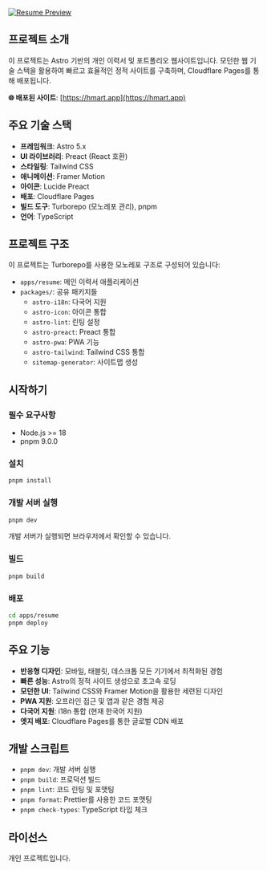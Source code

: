[![Resume Preview](https://hmart.app/ko/og.png)](https://hmart.app)

## 프로젝트 소개

이 프로젝트는 Astro 기반의 개인 이력서 및 포트폴리오 웹사이트입니다. 모던한 웹 기술 스택을 활용하여 빠르고 효율적인 정적 사이트를 구축하며, Cloudflare Pages를 통해 배포됩니다.

**🌐 배포된 사이트**: [https://hmart.app](https://hmart.app)

## 주요 기술 스택

- **프레임워크**: Astro 5.x
- **UI 라이브러리**: Preact (React 호환)
- **스타일링**: Tailwind CSS
- **애니메이션**: Framer Motion
- **아이콘**: Lucide Preact
- **배포**: Cloudflare Pages
- **빌드 도구**: Turborepo (모노레포 관리), pnpm
- **언어**: TypeScript

## 프로젝트 구조

이 프로젝트는 Turborepo를 사용한 모노레포 구조로 구성되어 있습니다:

- `apps/resume`: 메인 이력서 애플리케이션
- `packages/`: 공유 패키지들
  - `astro-i18n`: 다국어 지원
  - `astro-icon`: 아이콘 통합
  - `astro-lint`: 린팅 설정
  - `astro-preact`: Preact 통합
  - `astro-pwa`: PWA 기능
  - `astro-tailwind`: Tailwind CSS 통합
  - `sitemap-generator`: 사이트맵 생성

## 시작하기

### 필수 요구사항

- Node.js >= 18
- pnpm 9.0.0

### 설치

```bash
pnpm install
```

### 개발 서버 실행

```bash
pnpm dev
```

개발 서버가 실행되면 브라우저에서 확인할 수 있습니다.

### 빌드

```bash
pnpm build
```

### 배포

```bash
cd apps/resume
pnpm deploy
```

## 주요 기능

- **반응형 디자인**: 모바일, 태블릿, 데스크톱 모든 기기에서 최적화된 경험
- **빠른 성능**: Astro의 정적 사이트 생성으로 초고속 로딩
- **모던한 UI**: Tailwind CSS와 Framer Motion을 활용한 세련된 디자인
- **PWA 지원**: 오프라인 접근 및 앱과 같은 경험 제공
- **다국어 지원**: i18n 통합 (현재 한국어 지원)
- **엣지 배포**: Cloudflare Pages를 통한 글로벌 CDN 배포

## 개발 스크립트

- `pnpm dev`: 개발 서버 실행
- `pnpm build`: 프로덕션 빌드
- `pnpm lint`: 코드 린팅 및 포맷팅
- `pnpm format`: Prettier를 사용한 코드 포맷팅
- `pnpm check-types`: TypeScript 타입 체크

## 라이선스

개인 프로젝트입니다.